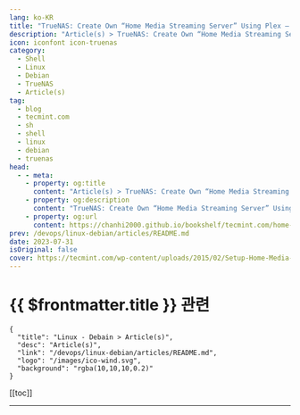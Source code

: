 ```yaml
---
lang: ko-KR
title: "TrueNAS: Create Own “Home Media Streaming Server” Using Plex – Part 3"
description: "Article(s) > TrueNAS: Create Own “Home Media Streaming Server” Using Plex – Part 3"
icon: iconfont icon-truenas
category: 
  - Shell
  - Linux
  - Debian
  - TrueNAS
  - Article(s)
tag: 
  - blog
  - tecmint.com
  - sh
  - shell
  - linux
  - debian
  - truenas
head:
  - - meta:
    - property: og:title
      content: "Article(s) > TrueNAS: Create Own “Home Media Streaming Server” Using Plex – Part 3"
    - property: og:description
      content: "TrueNAS: Create Own “Home Media Streaming Server” Using Plex – Part 3"
    - property: og:url
      content: https://chanhi2000.github.io/bookshelf/tecmint.com/home-media-streaming-server-using-plex-with-truenas.html
prev: /devops/linux-debian/articles/README.md
date: 2023-07-31
isOriginal: false
cover: https://tecmint.com/wp-content/uploads/2015/02/Setup-Home-Media-Server-with-Plex.webp
---
```


# {{ $frontmatter.title }} 관련

```component VPCard
{
  "title": "Linux - Debain > Article(s)",
  "desc": "Article(s)",
  "link": "/devops/linux-debian/articles/README.md",
  "logo": "/images/ico-wind.svg",
  "background": "rgba(10,10,10,0.2)"
}
```

[[toc]]

---

<SiteInfo
  name="TrueNAS: Create Own “Home Media Streaming Server” Using Plex – Part 3"
  desc="In this post, we will show you how to set up a home-based streaming server using the Plex Media Server plugin in TrueNAS."
  url="https://tecmint.com/home-media-streaming-server-using-plex-with-truenas"
  logo="https://tecmint.com/wp-content/uploads/2020/07/favicon.ico"
  preview="https://tecmint.com/wp-content/uploads/2015/02/Setup-Home-Media-Server-with-Plex.webp"/>

<!-- TODO: 작성 -->
